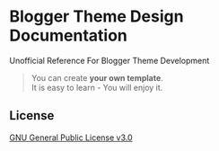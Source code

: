 # Blogger Theme Design Documentation
Unofficial Reference For Blogger Theme Development

> You can create **your own template**.  
> It is easy to learn - You will enjoy it.

## License
[GNU General Public License v3.0](https://github.com/nikahmadz/Blogger-Template-Documentation/blob/master/LICENSE)
